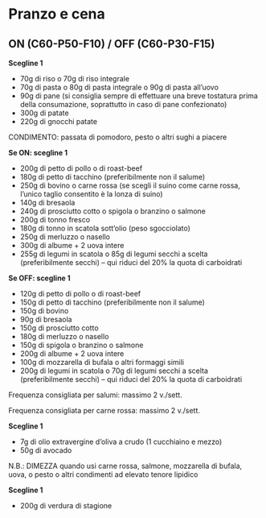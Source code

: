 # Pranzo e cena

## ON (C60-P50-F10) / OFF (C60-P30-F15)

**Scegline 1**

- 70g di riso o 70g di riso integrale
- 70g di pasta o 80g di pasta integrale o 90g di pasta all’uovo
- 90g di pane (si consiglia sempre di effettuare una breve tostatura prima della consumazione, soprattutto in caso di pane confezionato)
- 300g di patate
- 220g di gnocchi patate

CONDIMENTO: passata di pomodoro, pesto o altri sughi a piacere

**Se ON: scegline 1**

- 200g di petto di pollo o di roast-beef
- 180g di petto di tacchino (preferibilmente non il salume)
- 250g di bovino o carne rossa (se scegli il suino come carne rossa, l’unico taglio consentito è la lonza di suino)
- 140g di bresaola
- 240g di prosciutto cotto o spigola o branzino o salmone
- 200g di tonno fresco
- 180g di tonno in scatola sott’olio (peso sgocciolato)
- 250g di merluzzo o nasello
- 300g di albume + 2 uova intere
- 255g di legumi in scatola o 85g di legumi secchi a scelta (preferibilmente secchi) – qui riduci del 20% la quota di carboidrati

**Se OFF: scegline 1**

- 120g di petto di pollo o di roast-beef
- 150g di petto di tacchino (preferibilmente non il salume)
- 150g di bovino
- 90g di bresaola
- 150g di prosciutto cotto
- 180g di merluzzo o nasello
- 150g di spigola o branzino o salmone
- 200g di albume + 2 uova intere
- 100g di mozzarella di bufala o altri formaggi simili
- 200g di legumi in scatola o 70g di legumi secchi a scelta (preferibilmente secchi) – qui riduci del 20% la quota di carboidrati

Frequenza consigliata per salumi: massimo 2 v./sett.

Frequenza consigliata per carne rossa: massimo 2 v./sett.

**Scegline 1**

- 7g di olio extravergine d’oliva a crudo (1 cucchiaino e mezzo)
- 50g di avocado

N.B.: DIMEZZA quando usi carne rossa, salmone, mozzarella di bufala, uova, o pesto o altri condimenti ad elevato tenore lipidico

**Scegline 1**

- 200g di verdura di stagione
